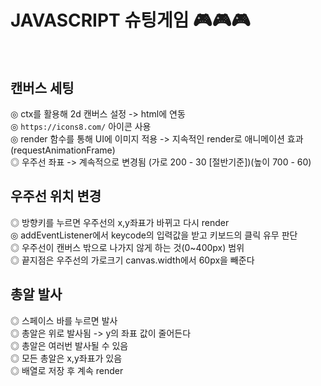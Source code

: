 # JAVASCRIPT 슈팅게임 🎮🎮🎮<br/><br/>

## 캔버스 세팅

◎ ctx를 활용해 2d 캔버스 설정 -> html에 연동<br/>
◎ `https://icons8.com/` 아이콘 사용<br/>
◎ render 함수를 통해 UI에 이미지 적용 -> 지속적인 render로 애니메이션 효과(requestAnimationFrame)<br/>
◎ 우주선 좌표 -> 계속적으로 변경됨 (가로 200 - 30 [절반기준])(높이 700 - 60)<br/>


## 우주선 위치 변경 

◎ 방향키를 누르면 우주선의 x,y좌표가 바뀌고 다시 render<br/>
◎ addEventListener에서 keycode의 입력값을 받고 키보드의 클릭 유무 판단 <br/>
◎ 우주선이 캔버스 밖으로 나가지 않게 하는 것(0~400px) 범위<br/>
◎ 끝지점은 우주선의 가로크기 canvas.width에서 60px을 빼준다

## 총알 발사

◎ 스페이스 바를 누르면 발사<br/>
◎ 총알은 위로 발사됨 -> y의 좌표 값이 줄어든다<br/>
◎ 총알은 여러번 발사될 수 있음 <br/>
◎ 모든 총알은 x,y좌표가 있음 <br/>
◎ 배열로 저장 후 계속 render